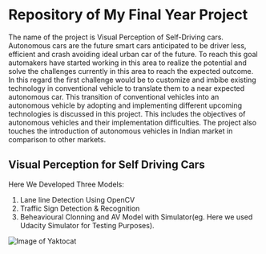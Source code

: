 
# Repository of My Final Year Project  
The name of the project is Visual Perception of Self-Driving cars. Autonomous cars are the future smart cars anticipated to be driver less, efficient and crash avoiding ideal urban car of the future. To reach this goal automakers have started working in this area to realize the potential and solve the challenges currently in this area to reach the expected outcome. In this regard the first challenge would be to customize and imbibe existing technology in conventional vehicle to translate them to a near expected autonomous car. This transition of conventional vehicles into an autonomous vehicle by adopting and implementing different upcoming technologies is discussed in this project. This includes the objectives of autonomous vehicles and their implementation difficulties. The project also touches the introduction of autonomous vehicles in Indian market in comparison to other markets.


## Visual Perception for Self Driving Cars

Here We Developed Three Models:  
1) Lane line Detection Using OpenCV     
2) Traffic Sign Detection & Recognition    
3) Beheavioural Clonning and AV Model with Simulator(eg. Here we used Udacity Simulator for Testing Purposes).    



![Image of Yaktocat](https://miro.medium.com/max/967/1*luP5Icnj7QjDRIem5wV_Bw.png)  

